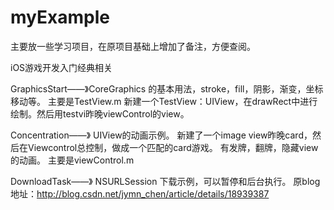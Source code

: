 myExample
=========
主要放一些学习项目，在原项目基础上增加了备注，方便查阅。

iOS游戏开发入门经典相关

GraphicsStart——》CoreGraphics 的基本用法，stroke，fill，阴影，渐变，坐标移动等。
		主要是TestView.m 
		新建一个TestView：UIView，在drawRect中进行绘制。然后用testvi昨晚viewControl的view。


Concentration——》 UIView的动画示例。
		新建了一个image view昨晚card，然后在Viewcontrol总控制，做成一个匹配的card游戏。
		有发牌，翻牌，隐藏view的动画。
		主要是viewControl.m  


DownloadTask——》 NSURLSession 下载示例，可以暂停和后台执行。
		原blog地址：http://blog.csdn.net/jymn_chen/article/details/18939387
